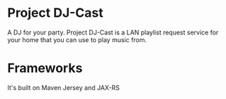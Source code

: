 # Project DJ-Cast
A DJ for your party. Project DJ-Cast is a LAN playlist request service for your home that you can use to play music from.

# Frameworks
It's built on Maven Jersey and JAX-RS
